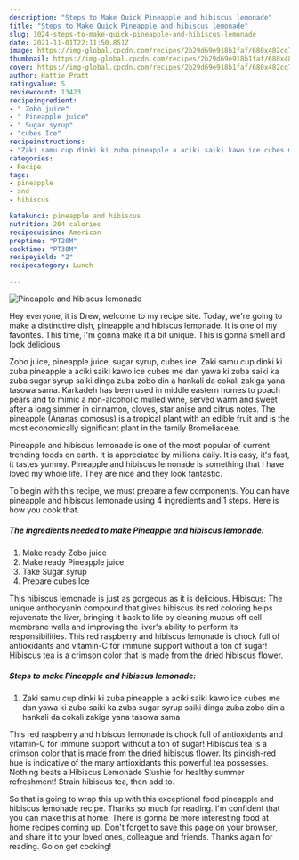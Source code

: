 ```yaml
---
description: "Steps to Make Quick Pineapple and hibiscus lemonade"
title: "Steps to Make Quick Pineapple and hibiscus lemonade"
slug: 1024-steps-to-make-quick-pineapple-and-hibiscus-lemonade
date: 2021-11-01T22:11:50.851Z
image: https://img-global.cpcdn.com/recipes/2b29d69e918b1faf/680x482cq70/pineapple-and-hibiscus-lemonade-recipe-main-photo.jpg
thumbnail: https://img-global.cpcdn.com/recipes/2b29d69e918b1faf/680x482cq70/pineapple-and-hibiscus-lemonade-recipe-main-photo.jpg
cover: https://img-global.cpcdn.com/recipes/2b29d69e918b1faf/680x482cq70/pineapple-and-hibiscus-lemonade-recipe-main-photo.jpg
author: Hattie Pratt
ratingvalue: 5
reviewcount: 13423
recipeingredient:
- " Zobo juice"
- " Pineapple juice"
- " Sugar syrup"
- "cubes Ice"
recipeinstructions:
- "Zaki samu cup dinki ki zuba pineapple a aciki saiki kawo ice cubes me dan yawa ki zuba saiki ka zuba sugar syrup saiki dinga zuba zobo din a hankali da cokali zakiga yana tasowa sama"
categories:
- Recipe
tags:
- pineapple
- and
- hibiscus

katakunci: pineapple and hibiscus 
nutrition: 204 calories
recipecuisine: American
preptime: "PT20M"
cooktime: "PT30M"
recipeyield: "2"
recipecategory: Lunch

---
```



![Pineapple and hibiscus lemonade](https://img-global.cpcdn.com/recipes/2b29d69e918b1faf/680x482cq70/pineapple-and-hibiscus-lemonade-recipe-main-photo.jpg)

Hey everyone, it is Drew, welcome to my recipe site. Today, we're going to make a distinctive dish, pineapple and hibiscus lemonade. It is one of my favorites. This time, I'm gonna make it a bit unique. This is gonna smell and look delicious.

Zobo juice, pineapple juice, sugar syrup, cubes ice. Zaki samu cup dinki ki zuba pineapple a aciki saiki kawo ice cubes me dan yawa ki zuba saiki ka zuba sugar syrup saiki dinga zuba zobo din a hankali da cokali zakiga yana tasowa sama. Karkadeh has been used in middle eastern homes to poach pears and to mimic a non-alcoholic mulled wine, served warm and sweet after a long simmer in cinnamon, cloves, star anise and citrus notes. The pineapple (Ananas comosus) is a tropical plant with an edible fruit and is the most economically significant plant in the family Bromeliaceae.

Pineapple and hibiscus lemonade is one of the most popular of current trending foods on earth. It is appreciated by millions daily. It is easy, it's fast, it tastes yummy. Pineapple and hibiscus lemonade is something that I have loved my whole life. They are nice and they look fantastic.


To begin with this recipe, we must prepare a few components. You can have pineapple and hibiscus lemonade using 4 ingredients and 1 steps. Here is how you cook that.

<!--inarticleads1-->

##### The ingredients needed to make Pineapple and hibiscus lemonade:

1. Make ready  Zobo juice
1. Make ready  Pineapple juice
1. Take  Sugar syrup
1. Prepare cubes Ice


This hibiscus lemonade is just as gorgeous as it is delicious. Hibiscus: The unique anthocyanin compound that gives hibiscus its red coloring helps rejuvenate the liver, bringing it back to life by cleaning mucus off cell membrane walls and improving the liver&#39;s ability to perform its responsibilities. This red raspberry and hibiscus lemonade is chock full of antioxidants and vitamin-C for immune support without a ton of sugar! Hibiscus tea is a crimson color that is made from the dried hibiscus flower. 

<!--inarticleads2-->

##### Steps to make Pineapple and hibiscus lemonade:

1. Zaki samu cup dinki ki zuba pineapple a aciki saiki kawo ice cubes me dan yawa ki zuba saiki ka zuba sugar syrup saiki dinga zuba zobo din a hankali da cokali zakiga yana tasowa sama


This red raspberry and hibiscus lemonade is chock full of antioxidants and vitamin-C for immune support without a ton of sugar! Hibiscus tea is a crimson color that is made from the dried hibiscus flower. Its pinkish-red hue is indicative of the many antioxidants this powerful tea possesses. Nothing beats a Hibiscus Lemonade Slushie for healthy summer refreshment! Strain hibiscus tea, then add to. 

So that is going to wrap this up with this exceptional food pineapple and hibiscus lemonade recipe. Thanks so much for reading. I'm confident that you can make this at home. There is gonna be more interesting food at home recipes coming up. Don't forget to save this page on your browser, and share it to your loved ones, colleague and friends. Thanks again for reading. Go on get cooking!
